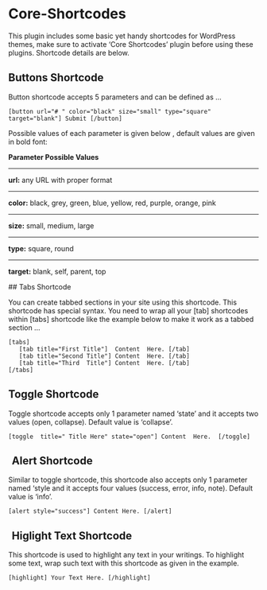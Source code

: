 # Core-Shortcodes
This plugin includes some basic yet handy shortcodes for WordPress themes, make sure to activate ‘Core Shortcodes’ plugin before using these plugins. Shortcode details are below.

## Buttons Shortcode

Button shortcode accepts 5 parameters and can be defined as …

    [button url="# " color="black" size="small" type="square" target="blank"] Submit [/button]

Possible values of each parameter is given below , default values are given in bold font:

**Parameter Possible Values**
_ _ _


**url:**	any URL with proper format
_ _ _

**color:**	black, grey, green, blue, yellow, red, purple, orange, pink
_ _ _

**size:**	small, medium, large
_ _ _

**type:**	square, round
_ _ _

**target:**	blank, self, parent, top


## Tabs Shortcode
	
You can create tabbed sections in your site using this shortcode. This shortcode has special syntax. You need to wrap all your [tab] shortcodes within [tabs] shortcode like the example below to make it work as a tabbed section  …

    [tabs]
       [tab title="First Title"]  Content  Here. [/tab]
       [tab title="Second Title"] Content  Here. [/tab] 
       [tab title="Third  Title"] Content  Here. [/tab] 
    [/tabs]


## Toggle Shortcode
	
Toggle shortcode accepts only 1 parameter named ‘state’ and it accepts two values (open, collapse). Default value is ‘collapse’.

    [toggle  title=" Title Here" state="open"] Content  Here.  [/toggle]


##  Alert Shortcode
	
Similar  to toggle shortcode, this shortcode also accepts only 1 parameter named ‘style and it accepts four values (success, error, info, note). Default value is ‘info’.

    [alert style="success"] Content Here. [/alert]


##  Higlight Text Shortcode
	
This shortcode is used to highlight any  text in your writings. To highlight some text, wrap such text with this shortcode as given in the example.

    [highlight] Your Text Here. [/highlight]
